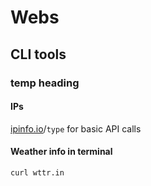 # Webs

## CLI tools

### temp heading

#### IPs

[ipinfo.io](ipinfo.io)/`type` for basic API calls

#### Weather info in terminal

`curl wttr.in`
